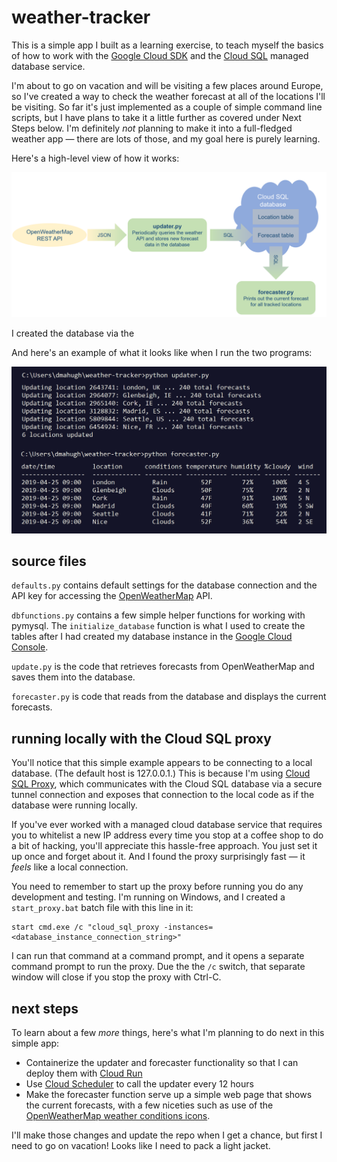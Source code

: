 # weather-tracker

This is a simple app I built as a learning exercise, to teach myself the basics of how to work with the [Google Cloud SDK](https://cloud.google.com/sdk/) and the [Cloud SQL](https://cloud.google.com/sql/) managed database service.

I'm about to go on vacation and will be visiting a few places around Europe, so I've created a way to check the weather forecast at all of the locations I'll be visiting. So far it's just implemented as a couple of simple command line scripts, but I have plans to take it a little further as covered under Next Steps below. I'm definitely _not_ planning to make it into a full-fledged weather app &mdash; there are lots of those, and my goal here is purely learning.

Here's a high-level view of how it works:

![diagram](images/flow.png)

I created the database via the 

And here's an example of what it looks like when I run the two programs:

![screenshot](images/screenshot1.png)

## source files

```defaults.py``` contains default settings for the database connection and the API key for accessing the [OpenWeatherMap](https://openweathermap.org/) API.

```dbfunctions.py``` contains a few simple helper functions for working with pymysql. The ```initialize_database``` function is what I used to create the tables after I had created my database instance in the [Google Cloud Console](https://cloud.google.com/cloud-console/).

```update.py``` is the code that retrieves forecasts from OpenWeatherMap and saves them into the database.

```forecaster.py``` is code that reads from the database and displays the current forecasts.

## running locally with the Cloud SQL proxy

You'll notice that this simple example appears to be connecting to a local database. (The default host is 127.0.0.1.) This is because I'm using [Cloud SQL Proxy](https://cloud.google.com/sql/docs/mysql/sql-proxy), which communicates with the Cloud SQL database via a secure tunnel connection and exposes that connection to the local code as if the database were running locally.

If you've ever worked with a managed cloud database service that requires you to whitelist a new IP address every time you stop at a coffee shop to do a bit of hacking, you'll appreciate this hassle-free approach. You just set it up once and forget about it. And I found the proxy surprisingly fast &mdash; it _feels_ like a local connection.

You need to remember to start up the proxy before running you do any development and testing. I'm running on Windows, and I created a ```start_proxy.bat``` batch file with this line in it:

```
start cmd.exe /c "cloud_sql_proxy -instances=<database_instance_connection_string>"
```

I can run that command at a command prompt, and it opens a separate command prompt to run the proxy. Due the the ```/c``` switch, that separate window will close if you stop the proxy with Ctrl-C. 

## next steps

To learn about a few _more_ things, here's what I'm planning to do next in this simple app:

* Containerize the updater and forecaster functionality so that I can deploy them with [Cloud Run](https://cloud.google.com/run/)
* Use [Cloud Scheduler](https://cloud.google.com/scheduler/) to call the updater every 12 hours
* Make the forecaster function serve up a simple web page that shows the current forecasts, with a few niceties such as use of the [OpenWeatherMap weather conditions icons](https://openweathermap.org/weather-conditions).

I'll make those changes and update the repo when I get a chance, but first I need to go on vacation! Looks like I need to pack a light jacket.
